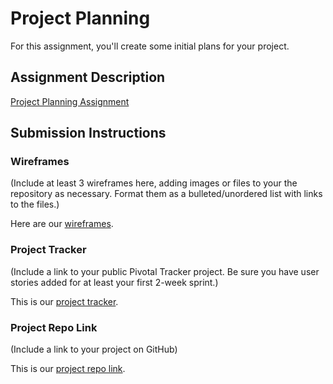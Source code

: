 # Project Planning
For this assignment, you'll create some initial plans for your project.

## Assignment Description
[Project Planning Assignment](https://education.launchcode.org/liftoff/assignments/planning/)

## Submission Instructions

### Wireframes

(Include at least 3 wireframes here, adding images or files to your the repository as necessary. Format them as a bulleted/unordered list with links to the files.)

Here are our [wireframes](https://app.moqups.com/ifamvd/qzhPSdBaNh/edit/page/ad64222d5).

### Project Tracker

(Include a link to your public Pivotal Tracker project. Be sure you have user stories added for at least your first 2-week sprint.)

This is our [project tracker](https://www.pivotaltracker.com/n/projects/2240249).

### Project Repo Link

(Include a link to your project on GitHub)

This is our [project repo link](https://github.com/LaunchCodeLiftoffProjects/Late_Night_Snacks).

